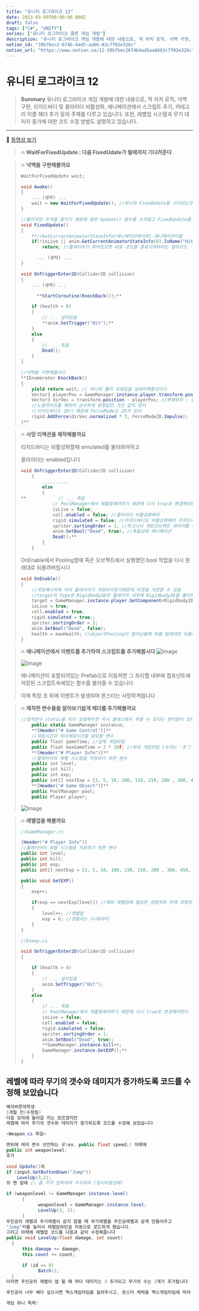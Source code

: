 ```yaml
---
title: "유니티 로그라이크 12"
date: 2023-03-09T00:00:00.000Z
draft: false
tags: ["C#", "UNITY"]
series: ["유니티 로그라이크 클론 게임 개발"]
description: "유니티 로그라이크 게임 개발에 대한 내용으로, 적 처치 로직, 넉백 구현, 리지드바디 및 콜라이더 비활성화, 애니메이션에서 스크립트 추가, 카테고리 이름 헤더 추가 등의 주제를 다루고 있습니다. 또한, 레벨업 시스템과 무기 데미지 증가에 대한 코드 수정 방법도 설명하고 있습니다."
notion_id: "39b7bec2-674b-4ad5-aa66-83c7f02e326c"
notion_url: "https://www.notion.so/12-39b7bec2674b4ad5aa6683c7f02e326c"
---
```


# 유니티 로그라이크 12

> **Summary**
> 유니티 로그라이크 게임 개발에 대한 내용으로, 적 처치 로직, 넉백 구현, 리지드바디 및 콜라이더 비활성화, 애니메이션에서 스크립트 추가, 카테고리 이름 헤더 추가 등의 주제를 다루고 있습니다. 또한, 레벨업 시스템과 무기 데미지 증가에 대한 코드 수정 방법도 설명하고 있습니다.

---

🎥 [동영상 보기](https://www.youtube.com/watch?v=JRaIlTEmvHY&list=PLO-mt5Iu5TeZF8xMHqtT_DhAPKmjF6i3x&index=12)

> 🔥 **WaitForFixedUpdate : 다음 FixedUdate가 될때까지 기다려준다**

> 🔥 **넉백을 구현해볼까요**
> ```c#
> WaitForFixedUpdate wait;
>
> void Awake()
> {
>     ... (생략) ...
>     wait = new WaitForFixedUpdate(); //하나의 FixedUdate를 기다리는것이기때문에 매개변수는 따로 X
> }
>
> //물리적인 추적을 할거기 때문에 일반 Update() 함수를 쓰지않고 FixedUpdate를 사용할것임
> void FixedUpdate()
> {
>     **//GetCurrentAnimatorStateInfo(애니메이션레이어).애니메이션이름
>     if(!isLive || anim.GetCurrentAnimatorStateInfo(0).IsName("Hit"))**
>         return; //플레이어가 죽어있으면 바로 코드를 종료시켜버리는 필터코드
>
> 		... (생략) ...
> }
>
> void OnTriggerEnter2D(Collider2D collision) 
> {
>     ... (생략) ...
>
> 		**StartCoroutine(KnockBack());**		
>
>     if (health > 0)
>     {
>         // ... 살아있음
>         **anim.SetTrigger("Hit");**
>     }
>     else
>     {
>         // ... 죽음
>         Dead();
>     }
> }
>
> //넉백을 구현해봅시다
> **IEnumerator KnockBack()
> {
>     yield return wait; // 하나의 물리 프레임을 딜레이해줄것이다
>     Vector3 playerPos = GameManager.instance.player.transform.position;
>     Vector3 dirVec = transform.position - playerPos; //현재위치 - 플레이어 위치
>     //노멀라이즈를 해줘야 순수하게 방향값만 가진 값이 된다
>     //리지드바디도 2D기 떄문에 ForceMode도 2D가 된다
>     rigid.AddForce(dirVec.normalized * 3, ForceMode2D.Impulse);
> }**
> ```
>
>

> 🔥 **사망 리액션을 제작해볼까요**
>
> 리지드바디는 비활성화할때 simulated를 불러와야하고
>
> 콜라이더는 enabled입니다
>
>
> ```c#
> void OnTriggerEnter2D(Collider2D collision) 
>     {
>         ..........
>         else
>         {
> **            // ... 죽음
>             // PoolManager에서 재활용해야하기 때문에 다시 true로 변경해야한다
>             isLive = false;
>             coll.enabled = false; //콜라이더 비활성화해라
>             rigid.simulated = false; //리지드바디도 비활성화해라 리지드바디는 simulated로 꺼야한다
>             spriter.sortingOrder = 1; //죽고나서 게임오브젝트 레이어를 하나 낮춘다
>             anim.SetBool("Dead", true); //죽음상태 애니메이션
>             Dead();**
>         }
>     }
> ```
>
> OnEnable에서 Pooling할때 죽은 오브젝트에서 실행했던 bool 작업을 다시 원래대로 되돌려버립시다
>
> ```c#
> void OnEnable()
> {
>     //게임매니저에 이미 플레이어가 저장되어있기떄문에 타겟을 저장할 수 있음
>     //target의 Type은 Rigidbody2D라 플레이어 내부에 Rigidbody2D를 불러와야한다
>     target = GameManager.instance.player.GetComponent<Rigidbody2D>();
>     isLive = true;
>     coll.enabled = true;
>     rigid.simulated = true;;
>     spriter.sortingOrder = 2;
>     anim.SetBool("Dead", false);
>     health = maxHealth; //objectPooling이 일어났을때 피를 원래대로 되돌리기 위해서 maxHealth를 넣어줌
> }
> ```
>
>

> 🔥 **애니메이션에서 이벤트를 추가하여 스크립트를 추가해봅시다**
> ![Image](image_d45148e3acf7.png)
>
> ![Image](image_3ccaebb713cb.png)
>
> 애니메이션이 포함되어있는 Prefab으로 이동하면 그 프리팹 내부에 컴포넌트에 저장된 스크립트속에있는 함수를 불러올 수 있습니다
>
>
> 이제 특정 초 뒤에 이벤트가 발생되며 몬스터는 사망하게됩니다
>
>

> 🔥 **제작한 변수들을 알아보기쉽게 헤더를 추가해볼까요**
> ```javascript
> //정적변수 static을 미리 설정해두면 즉시 클래스에서 부를 수 있다는 편리함이 있다
>     public static GameManager instance;
>     **[Header("# Game Control")]**
>     //게임시간과 최대게임시간을 담당할 변수
>     public float gameTime; //실제 게임타임
>     public float maxGameTime = 2 * 10f; //최대 게임타임 (숫자는 '초')
>     **[Header("# Player Info")]**
>     //플레이어의 레벨 시스템을 저장하기 위한 변수
>     public int level;
>     public int kill;
>     public int exp;
>     public int[] nextExp = {3, 5, 10, 100, 150, 210, 280 , 360, 450, 600};
>     **[Header("# Game Object")]**
>     public PoolManager pool;
>     public Player player;
> ```
>
> ![Image](image_5f6b26542928.png)
>
>

> 🔥 **레벨업을 해볼까요**
> ```c#
> //GameManager.cs
>
> [Header("# Player Info")]
> //플레이어의 레벨 시스템을 저장하기 위한 변수
> public int level;
> public int kill;
> public int exp;
> public int[] nextExp = {3, 5, 10, 100, 150, 210, 280 , 360, 450, 600};
>
> public void GetEXP()
> {
>     exp++;
>
>     if(exp == nextExp[level]) //해당 레벨업에 필요한 경험치와 현재 경험치가 같다면
>     {
>         level++; //레벨업
>         exp = 0; //경험치는 다시0부터
>     }
> }
> ```
>
> ```c#
> //Enemy.cs
>
> void OnTriggerEnter2D(Collider2D collision) 
> {
>
>     if (health > 0)
>     {
>         // ... 살아있음
>         anim.SetTrigger("Hit");
>     }
>     else
>     {
>         // ... 죽음
>         // PoolManager에서 재활용해야하기 때문에 다시 true로 변경해야한다
>         isLive = false;
>         coll.enabled = false;
>         rigid.simulated = false;
>         spriter.sortingOrder = 1;
>         anim.SetBool("Dead", true);
>         **GameManager.instance.kill++;
>         GameManager.instance.GetEXP();**
>     }
> }
> ```
>
>

## 레벨에 따라 무기의 갯수와 데미지가 증가하도록 코드를 수정해 보았습니다


```c#
예의바른대학생
1개월 전(수정됨)
다음 강의에 들어갈 지는 모르겠지만
레벨에 따라 무기의 갯수와 데미지가 증가하도록 코드를 수정해 보았습니다

<Weapon.cs 파일>

맨위에 여러 변수 선언하는 곳(ex. public float speed;) 아래에
public int weaponlevel; 
추가 

void Update()의 
if (input.GetButtonDown("Jump"))
    LevelUp(3,2);
의 맨 앞에 // 를 각각 입력하여 주석처리 (임시비활성화)

if (weaponlevel != GameManager.instance.level)
      {
            weaponlevel = GameManager.instance.level;
            LevelUp(3, 2);
      }
주인공의 레벨과 무기레벨이 같지 않을 때 무기레벨을 주인공레벨과 같게 만들어주고
"Jump"키를 눌러서 레벨업하던걸 자동으로 로드하게 했습니다.
그리고 아래에 레벨업 코드를 다음과 같이 수정해줍니다
public void LevelUp(float damage, int count)
  {
      this.damage += damage;
      this.count += count;

      if (id == 0)
            Batch();
  }
이러면 주인공의 레벨이 업 될 때 마다 데미지는 3 추가되고 무기의 수는 2개가 추가됩니다

주인공이 너무 쎄다 싶으시면 맥스게임타임을 늘려주시고, 몬스터 체력을 맥스게임타임에 따라 조금씩 증가시키는 스크립트도 추가하신다면,,,,,

게임 하나 뚝딱!
```

